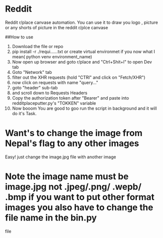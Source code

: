 # Reddit
  Reddit r/place canvase automation.
  You can use it to draw you logo , picture or any shorts of picture in the reddit r/plce canvase


##How to use
1) Download the file or repo
2) pip install -r ./requi......txt or create virtual environmet if you now what I mean( python venv environment_name)
3) Now open up browser and goto r/place and "Ctrl+Shit+I" to open Dev tab
4) Goto "Network" tab
5) filter out the XHR requests (hold "CTRl" and click on "Fetch/XHR")
6) now click on requests with name "query..."
7) goto "header" sub-tab
8) and scroll down to Requests Headers
9) Copy the authorization token after "Bearer" and paste into redditplaceputter.py's "TOKKEN" variable
10) Now booom You are good to goo run the script in background and it will do it's Task.

# Want's to change the image from Nepal's flag to any other images
Easy! just change the image.jpg file with another image 
# Note the image name must be image.jpg not .jpeg/.png/ .wepb/ .bmp if you want to put other format images you also have to change the file name in the bin.py 
file
